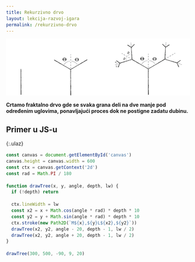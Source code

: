 ```yaml
---
title: Rekurzivno drvo
layout: lekcija-razvoj-igara
permalink: /rekurzivno-drvo
---
```


![](/images/razvoj-igara/drvo.png)

**Crtamo fraktalno drvo gde se svaka grana deli na dve manje pod određenim uglovima, ponavljajući proces dok ne postigne zadatu dubinu.**

## Primer u JS-u

{:.ulaz}
```js
const canvas = document.getElementById('canvas')
canvas.height = canvas.width = 600
const ctx = canvas.getContext('2d')
const rad = Math.PI / 180

function drawTree(x, y, angle, depth, lw) {
  if (!depth) return

  ctx.lineWidth = lw
  const x2 = x + Math.cos(angle * rad) * depth * 10
  const y2 = y + Math.sin(angle * rad) * depth * 10
  ctx.stroke(new Path2D(`M${x},${y}L${x2},${y2}`))
  drawTree(x2, y2, angle - 20, depth - 1, lw / 2)
  drawTree(x2, y2, angle + 20, depth - 1, lw / 2)
}

drawTree(300, 500, -90, 9, 20)
```
